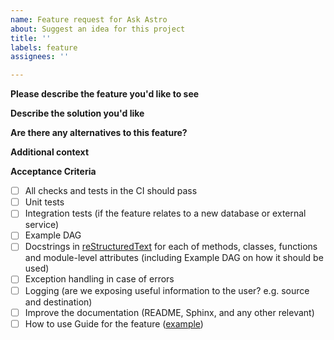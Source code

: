 ```yaml
---
name: Feature request for Ask Astro
about: Suggest an idea for this project
title: ''
labels: feature
assignees: ''

---
```


**Please describe the feature you'd like to see**
<!--
A clear and concise description of what problem feature solves or what use-case it would enable.
e.g. "I really wish I could ...", "I'm sad that I can't..."
-->

**Describe the solution you'd like**
<!--A clear and concise description of what you want to happen, if possible with code examples.-->

**Are there any alternatives to this feature?**
<!--Is there another way we could solve this problem or enable this use-case?-->

**Additional context**
<!--Add any other context about the feature request here.-->

**Acceptance Criteria**

- [ ] All checks and tests in the CI should pass
- [ ] Unit tests
- [ ] Integration tests (if the feature relates to a new database or external service)
- [ ] Example DAG
- [ ] Docstrings in [reStructuredText](https://peps.python.org/pep-0287/) for each of  methods, classes, functions and module-level attributes (including Example DAG on how it should be used)
- [ ] Exception handling in case of errors
- [ ] Logging (are we exposing useful information to the user? e.g. source and destination)
- [ ] Improve the documentation (README, Sphinx, and any other relevant)
- [ ] How to use Guide for the feature ([example](https://airflow.apache.org/docs/apache-airflow-providers-postgres/stable/operators/postgres_operator_howto_guide.html))
